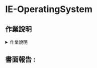 # IE-OperatingSystem

## 作業說明
<details>
  <summary>作業說明</summary>
  
  ### 完成 4 個任務 :
  1. 將 N 筆數目字直接進行 BubbleSort，並顯示 CPU 執行時間。
  2. 將 N 筆數目字切成 K 份，先在 1 個 process 內對 K 份資料進行 BubbleSort 之後，再用同一個 process 作 MergeSort，並顯示 CPU 執行時間。
  3. 將 N 筆數目字切成 K 份，並由 K 個 processes 各別進行 BubbleSort 之後，再用 K-1 個 process(es) 作 MergeSort，並顯示 CPU 執行時間。
  4. 將 N 筆數目字切成 K 份，並由 K 個 threads 各別進行 BubbleSort 之後，再用 K-1 個 thread(s) 作 MergeSort，並顯示 CPU 執行時間。
  
其中 N 筆數目字會經由讀檔的方式輸入、K 由使用者輸入。  
必須以寫檔的方式輸出，輸出檔為已排序後的 N 筆數目字，且需另外加上 CPU 執行時間及執行當下的時間。

### I/O :
* 讀檔:
  基礎測資如附檔，提供四種預設測資進行排序 :  
　　input_1w.txt 包含一萬筆資料  
　　input_10w.txt 包含十萬筆資料  
　　input_50w.txt 包含五萬筆資料  
　　input_100w.txt 包含一百萬筆資料  

  測資皆為正整數(包含 0)。  
  ※進階測資檔名未定，進階測資名稱不包含資料數，所以勿於程式中限定檔名字串。  

* 寫檔:  
   Output 檔名會依照格式 : {Input File Name}_output{Task Number}.txt 範例檔名如圖所示。  
   ※輸出檔名會依照輸入檔名做變化，不會輸出固定檔名。  
    
   ![輸出檔名範例](/img/輸出檔名範例.png)
    
   排序完的資料會附上執行時間和 Output Time，範例內容如圖所示。　　
    
   ![輸出檔內容範例](/img/輸出檔內容範例.png)

### 程式執行方式 :
　四種方法合併在同一支程式中，且提供必要輸入，如圖所示。　
 
  ![程式執行範例](/img/程式執行範例.png)

<a href="https://github.com/xj6rmp4jo/IE-OperatingSystem/blob/作業要求/HW1說明.pdf" target="_blank">點此以詳閱作業說明文件</a>

</details>


## 書面報告 :
